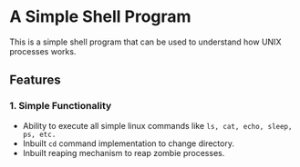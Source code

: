 # A Simple Shell Program
This is a simple shell program that can be used to understand how UNIX processes works.

## Features
### 1. Simple Functionality
* Ability to execute all simple linux commands like `ls, cat, echo, sleep, ps, etc.`
* Inbuilt `cd` command implementation to change directory.
* Inbuilt reaping mechanism to reap zombie processes.